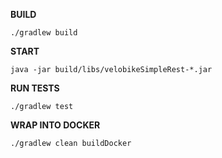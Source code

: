**BUILD**

`./gradlew build`

**START**

`java -jar build/libs/velobikeSimpleRest-*.jar`

**RUN TESTS**

`./gradlew test`


**WRAP INTO DOCKER**

`./gradlew clean buildDocker`


